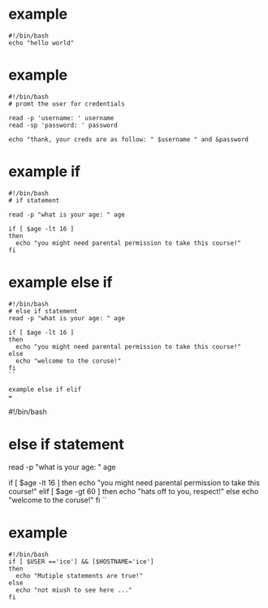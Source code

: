 example
=
```
#!/bin/bash
echo "hello world"
```
example
=
```
#!/bin/bash
# promt the user for credentials

read -p 'username: ' username
read -sp 'password: ' password

echo "thank, your creds are as follow: " $username " and &password
```

example if
=
```
#!/bin/bash
# if statement

read -p "what is your age: " age

if [ $age -lt 16 ]
then
  echo "you might need parental permission to take this course!"
fi
```

example else if
=
```
#!/bin/bash
# else if statement
read -p "what is your age: " age

if [ $age -lt 16 ]
then
  echo "you might need parental permission to take this course!"
else
  echo "welcome to the coruse!"
fi
``

example else if elif
=
```
#!/bin/bash
# else if statement
read -p "what is your age: " age

if [ $age -lt 16 ]
then
  echo "you might need parental permission to take this course!"
elif [ $age -gt 60 ] 
then 
  echo "hats off to you, respect!"
else
  echo "welcome to the coruse!"
fi
``

example
=
```
#!/bin/bash
if [ $USER =='ice'] && [$HOSTNAME='ice']
then
  echo "Mutiple statements are true!"
else
  echo "not miush to see here ..."
fi
```










